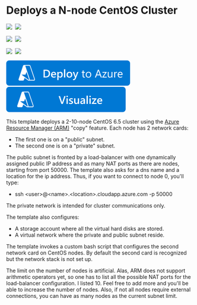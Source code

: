 # Deploys a N-node CentOS Cluster

<IMG SRC="https://azurequickstartsservice.blob.core.windows.net/badges/centos-2nics-lb-cluster/PublicLastTestDate.svg" />&nbsp;
<IMG SRC="https://azurequickstartsservice.blob.core.windows.net/badges/centos-2nics-lb-cluster/PublicDeployment.svg" />&nbsp;

<IMG SRC="https://azurequickstartsservice.blob.core.windows.net/badges/centos-2nics-lb-cluster/FairfaxLastTestDate.svg" />&nbsp;
<IMG SRC="https://azurequickstartsservice.blob.core.windows.net/badges/centos-2nics-lb-cluster/FairfaxDeployment.svg" />&nbsp;

<IMG SRC="https://azurequickstartsservice.blob.core.windows.net/badges/centos-2nics-lb-cluster/BestPracticeResult.svg" />&nbsp;
<IMG SRC="https://azurequickstartsservice.blob.core.windows.net/badges/centos-2nics-lb-cluster/CredScanResult.svg" />&nbsp;

<a href="https://portal.azure.com/#create/Microsoft.Template/uri/https%3A%2F%2Fraw.githubusercontent.com%2FAzure%2Fazure-quickstart-templates%2Fmaster%2Fcentos-2nics-lb-cluster%2Fazuredeploy.json" target="_blank">
    <img src="https://raw.githubusercontent.com/Azure/azure-quickstart-templates/master/1-CONTRIBUTION-GUIDE/images/deploytoazure.svg"/>
</a>
<a href="http://armviz.io/#/?load=https%3A%2F%2Fraw.githubusercontent.com%2FAzure%2Fazure-quickstart-templates%2Fmaster%2Fcentos-2nics-lb-cluster%2Fazuredeploy.json" target="_blank">
  <img src="https://raw.githubusercontent.com/Azure/azure-quickstart-templates/master/1-CONTRIBUTION-GUIDE/images/visualizebutton.svg"/>
</a>

This template deploys a 2-10-node CentOS 6.5 cluster using the [Azure Resource Manager (ARM)](https://azure.microsoft.com/en-us/documentation/articles/resource-group-overview/) "copy" feature. Each node has 2 network cards:

* The first one is on a "public" subnet.
* The second one is on a "private" subnet.

The public subnet is fronted by a load-balancer with one dynamically assigned public IP address and as many NAT ports as there are nodes, starting from port 50000.
The template also asks for a dns name and a location for the ip address.
Thus, if you want to connect to node 0, you'll type:

* ssh \<user\>@\<name\>.\<location\>.cloudapp.azure.com -p 50000

The private network is intended for cluster communications only.

The template also configures:

* A storage account where all the virtual hard disks are stored.
* A virtual network where the private and public subnet reside.

The template invokes a custom bash script that configures the second network card on CentOS nodes. By default the second card is recognized but the network stack is not set up.

The limit on the number of nodes is artificial. Alas, ARM does not support arithmetic operators yet, so one has to list all the possible NAT ports for the load-balancer configuration. I listed 10. Feel free to add more and you'll be able to increase the number of nodes. Also, if not all nodes require external connections, you can have as many nodes as the current subnet limit.

